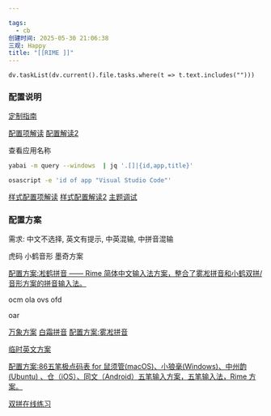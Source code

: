 ```yaml
---

tags:
  - cb
创建时间: 2025-05-30 21:06:38
三观: Happy
title: "[[RIME ]]"
---
```



```dataviewjs
dv.taskList(dv.current().file.tasks.where(t => t.text.includes("")))
```




### 配置说明
[定制指南](https://github.com/rime/home/wiki/CustomizationGuide)

[配置项解读](https://github.com/LEOYoon-Tsaw/Rime_collections/blob/master/Rime_description.md)
[配置解读2](https://github.com/KyleBing/rime-wubi86-jidian/wiki/Schema.yaml-%E8%AF%A6%E8%A7%A3)

查看应用名称

```bash
yabai -m query --windows  | jq '.[]|{id,app,title}'

osascript -e 'id of app "Visual Studio Code"'
```



[样式配置项解读](https://github.com/LEOYoon-Tsaw/Rime_collections/blob/master/%E9%BC%A0%E9%AC%9A%E7%AE%A1%E4%BB%8B%E9%9D%A2%E9%85%8D%E7%BD%AE%E6%8C%87%E5%8D%97.md)
[样式配置解读2](https://github.com/KyleBing/rime-wubi86-jidian/wiki/%E7%9A%AE%E8%82%A4%E9%85%8D%E7%BD%AE%E8%AF%A6%E8%A7%A3)
[主题调试](https://gjrobert.github.io/Rime-See-Me-squirrel/)

### 配置方案 

需求: 中文不选择, 英文有提示, 中英混输, 中拼音混输


虎码
小鹤音形
墨奇方案

[配置方案:凇鹤拼音 —— Rime 简体中文输入法方案，整合了雾凇拼音和小鹤双拼/音形方案的拼音输入法。](https://github.com/kchen0x/rime-crane?tab=readme-ov-file)


ocm
ola
ovs
ofd

oar





[万象方案](https://github.com/amzxyz/rime_wanxiang_pro)
[白霜拼音](https://github.com/gaboolic/rime-frost)
[配置方案:雾凇拼音](https://github.com/iDvel/rime-ice)


[临时英文方案](https://github.com/KyleBing/rime-wubi86-jidian/issues/154)

[配置方案:86五笔极点码表 for 鼠须管(macOS)、小狼毫(Windows)、中州韵(Ubuntu) 、仓（iOS）、同文（Android）五笔输入方案，五笔输入法，Rime 方案。](https://github.com/KyleBing/rime-wubi86-jidian/tree/master)


[双拼在线练习](https://api.ihint.me/shuang)

